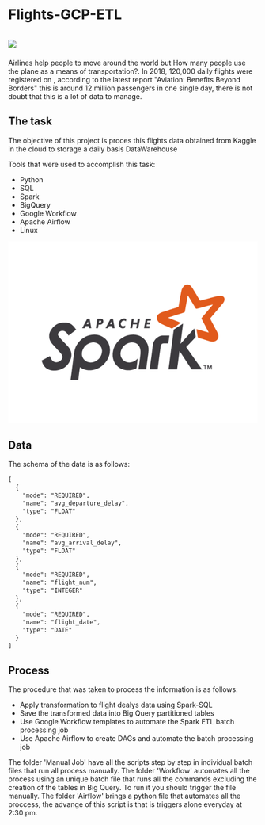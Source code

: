 # Flights-GCP-ETL

[![](Images/giphy-downsized-large.gif)](https://media.giphy.com/media/26xBIGFMLSK3OqnKg/giphy.gif)           
----

Airlines help people to move around the world but How many people use the plane as a means of transportation?.
In 2018, 120,000 daily flights were registered on , according to the latest report "Aviation: Benefits Beyond Borders" this is around 12 million passengers in one single day, there is not doubt that this is a lot of data to manage.

The task
----

The objective of this project is proces this flights data obtained from Kaggle in the cloud to storage a daily basis DataWarehouse

Tools that were used to accomplish this task:

- Python
- SQL
- Spark
- BigQuery
- Google Workflow
- Apache Airflow
- Linux

[![](Images/spark.png)]()        

Data
----
The schema of the data is as follows:

    [ 
      {
        "mode": "REQUIRED",
        "name": "avg_departure_delay",
        "type": "FLOAT"
      },
      {
        "mode": "REQUIRED",
        "name": "avg_arrival_delay",
        "type": "FLOAT"
      },
      {
        "mode": "REQUIRED",
        "name": "flight_num",
        "type": "INTEGER"
      },
      {
        "mode": "REQUIRED",
        "name": "flight_date",
        "type": "DATE"
      }
    ]


Process
----

The procedure that was taken to process the information is as follows:

- Apply transformation to flight dealys data using Spark-SQL
- Save the transformed data into Big Query partitioned tables
- Use Google Workflow templates to automate the Spark ETL batch processing job
- Use Apache Airflow to create DAGs and automate the batch processing job

The folder 'Manual Job' have all the scripts step by step in individual batch files that run all process manually.
The folder 'Workflow' automates all the process using an unique batch file that runs all the commands excluding the creation of the tables in Big Query. To run it you should trigger the file manually.
The folder 'Airflow' brings a python file that automates all the proccess, the advange of this script is that is triggers alone everyday at 2:30 pm.
